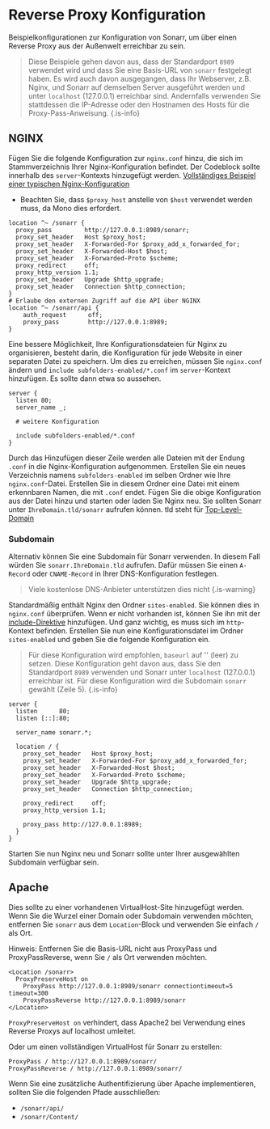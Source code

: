 # Reverse Proxy Konfiguration

Beispielkonfigurationen zur Konfiguration von Sonarr, um über einen Reverse Proxy aus der Außenwelt erreichbar zu sein.

> Diese Beispiele gehen davon aus, dass der Standardport `8989` verwendet wird und dass Sie eine Basis-URL von `sonarr` festgelegt haben. Es wird auch davon ausgegangen, dass Ihr Webserver, z.B. Nginx, und Sonarr auf demselben Server ausgeführt werden und unter `localhost` (127.0.0.1) erreichbar sind. Andernfalls verwenden Sie stattdessen die IP-Adresse oder den Hostnamen des Hosts für die Proxy-Pass-Anweisung.
{.is-info}

## NGINX

Fügen Sie die folgende Konfiguration zur `nginx.conf` hinzu, die sich im Stammverzeichnis Ihrer Nginx-Konfiguration befindet. Der Codeblock sollte innerhalb des `server`-Kontexts hinzugefügt werden. [Vollständiges Beispiel einer typischen Nginx-Konfiguration](https://www.nginx.com/resources/wiki/start/topics/examples/full/)

- Beachten Sie, dass `$proxy_host` anstelle von `$host` verwendet werden muss, da Mono dies erfordert.

```nginx
location ^~ /sonarr {
  proxy_pass         http://127.0.0.1:8989/sonarr;
  proxy_set_header   Host $proxy_host;
  proxy_set_header   X-Forwarded-For $proxy_add_x_forwarded_for;
  proxy_set_header   X-Forwarded-Host $host;
  proxy_set_header   X-Forwarded-Proto $scheme;
  proxy_redirect     off;
  proxy_http_version 1.1;
  proxy_set_header   Upgrade $http_upgrade;
  proxy_set_header   Connection $http_connection;
}
# Erlaube den externen Zugriff auf die API über NGINX
location ^~ /sonarr/api {
    auth_request      off;
    proxy_pass        http://127.0.0.1:8989;
}

```

Eine bessere Möglichkeit, Ihre Konfigurationsdateien für Nginx zu organisieren, besteht darin, die Konfiguration für jede Website in einer separaten Datei zu speichern.
Um dies zu erreichen, müssen Sie `nginx.conf` ändern und `include subfolders-enabled/*.conf` im `server`-Kontext hinzufügen. Es sollte dann etwa so aussehen.

```nginx
server {
  listen 80;
  server_name _;
  
  # weitere Konfiguration
  
  include subfolders-enabled/*.conf
}
```

Durch das Hinzufügen dieser Zeile werden alle Dateien mit der Endung `.conf` in die Nginx-Konfiguration aufgenommen. Erstellen Sie ein neues Verzeichnis namens `subfolders-enabled` im selben Ordner wie Ihre `nginx.conf`-Datei. Erstellen Sie in diesem Ordner eine Datei mit einem erkennbaren Namen, die mit `.conf` endet. Fügen Sie die obige Konfiguration aus der Datei hinzu und starten oder laden Sie Nginx neu. Sie sollten Sonarr unter `IhreDomain.tld/sonarr` aufrufen können. tld steht für [Top-Level-Domain](https://en.wikipedia.org/wiki/List_of_Internet_top-level_domains)

### Subdomain

Alternativ können Sie eine Subdomain für Sonarr verwenden. In diesem Fall würden Sie `sonarr.IhreDomain.tld` aufrufen. Dafür müssen Sie einen `A-Record` oder `CNAME-Record` in Ihrer DNS-Konfiguration festlegen.
> Viele kostenlose DNS-Anbieter unterstützen dies nicht {.is-warning}

Standardmäßig enthält Nginx den Ordner `sites-enabled`. Sie können dies in `nginx.conf` überprüfen. Wenn er nicht vorhanden ist, können Sie ihn mit der [include-Direktive](http://nginx.org/en/docs/ngx_core_module.html#include) hinzufügen. Und ganz wichtig, es muss sich im `http`-Kontext befinden. Erstellen Sie nun eine Konfigurationsdatei im Ordner `sites-enabled` und geben Sie die folgende Konfiguration ein.

> Für diese Konfiguration wird empfohlen, `baseurl` auf '' (leer) zu setzen. Diese Konfiguration geht davon aus, dass Sie den Standardport `8989` verwenden und Sonarr unter `localhost` (127.0.0.1) erreichbar ist. Für diese Konfiguration wird die Subdomain `sonarr` gewählt (Zeile 5). {.is-info}

```nginx
server {
  listen      80;
  listen [::]:80;

  server_name sonarr.*;

  location / {
    proxy_set_header   Host $proxy_host;
    proxy_set_header   X-Forwarded-For $proxy_add_x_forwarded_for;
    proxy_set_header   X-Forwarded-Host $host;
    proxy_set_header   X-Forwarded-Proto $scheme;
    proxy_set_header   Upgrade $http_upgrade;
    proxy_set_header   Connection $http_connection;

    proxy_redirect     off;
    proxy_http_version 1.1;
    
    proxy_pass http://127.0.0.1:8989;
  }
}
```

Starten Sie nun Nginx neu und Sonarr sollte unter Ihrer ausgewählten Subdomain verfügbar sein.

## Apache

Dies sollte zu einer vorhandenen VirtualHost-Site hinzugefügt werden. Wenn Sie die Wurzel einer Domain oder Subdomain verwenden möchten, entfernen Sie `sonarr` aus dem `Location`-Block und verwenden Sie einfach `/` als Ort.

Hinweis: Entfernen Sie die Basis-URL nicht aus ProxyPass und ProxyPassReverse, wenn Sie `/` als Ort verwenden möchten.

```none
<Location /sonarr>
  ProxyPreserveHost on
    ProxyPass http://127.0.0.1:8989/sonarr connectiontimeout=5 timeout=300
    ProxyPassReverse http://127.0.0.1:8989/sonarr
</Location>
```

`ProxyPreserveHost on` verhindert, dass Apache2 bei Verwendung eines Reverse Proxys auf localhost umleitet.

Oder um einen vollständigen VirtualHost für Sonarr zu erstellen:

```none
ProxyPass / http://127.0.0.1:8989/sonarr/
ProxyPassReverse / http://127.0.0.1:8989/sonarr/
```

Wenn Sie eine zusätzliche Authentifizierung über Apache implementieren, sollten Sie die folgenden Pfade ausschließen:

- `/sonarr/api/`
- `/sonarr/Content/`